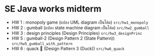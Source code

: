 # SE Java works midterm
- HW 1 : monopoly game (แปลง UML diagram เป็นโค้ด)
  `src/hw1_monopoly`
- HW 2 : gumball (แปลง state machine diagram เป็นโค้ด)
  `src/hw2_gumball`
- HW 3 : design principles (Design Principles)
  `src/hw3_designPrinc`
- HW 5 : gumball-2 (Design Pattern 2 (State Pattern))
  `src/hw5_gumball_with_pattern`
- HW 6 : quack 🦆 (Design Pattern 3 (Duck))
  `src/hw6_quack`
